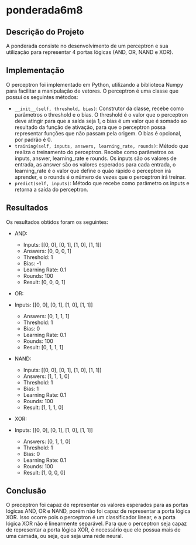 # ponderada6m8

## Descrição do Projeto

A ponderada consiste no desenvolvimento de um perceptron e sua utilização para representar 4 portas lógicas (AND, OR, NAND e XOR). 

## Implementação

O perceptron foi implementado em Python, utilizando a biblioteca Numpy para facilitar a manipulação de vetores. O perceptron é uma classe que possui os seguintes métodos:

- `__init__(self, threshold, bias)`: Construtor da classe, recebe como parâmetros o threshold e o bias. O threshold é o valor que o perceptron deve atingir para que a saída seja 1, o bias é um valor que é somado ao resultado da função de ativação, para que o perceptron possa representar funções que não passam pela origem. O bias é opcional, por padrão é 0.
- `training(self, inputs, answers, learning_rate, rounds)`: Método que realiza o treinamento do perceptron. Recebe como parâmetros os inputs, answer, learning_rate e rounds. Os inputs são os valores de entrada, as answer são os valores esperados para cada entrada, o learning_rate é o valor que define o quão rápido o perceptron irá aprender, e o rounds é o número de vezes que o perceptron irá treinar.
- `predict(self, inputs)`: Método que recebe como parâmetro os inputs e retorna a saída do perceptron.

## Resultados

Os resultados obtidos foram os seguintes:

- AND:
  - Inputs: [[0, 0], [0, 1], [1, 0], [1, 1]]
  - Answers: [0, 0, 0, 1]
  - Threshold: 1
  - Bias: -1
  - Learning Rate: 0.1
  - Rounds: 100
  - Result: [0, 0, 0, 1]

- OR:
- Inputs: [[0, 0], [0, 1], [1, 0], [1, 1]]
  - Answers: [0, 1, 1, 1]
  - Threshold: 1
  - Bias: 0
  - Learning Rate: 0.1
  - Rounds: 100
  - Result: [0, 1, 1, 1]
- NAND:
  - Inputs: [[0, 0], [0, 1], [1, 0], [1, 1]]
  - Answers: [1, 1, 1, 0]
  - Threshold: 1
  - Bias: 1
  - Learning Rate: 0.1
  - Rounds: 100
  - Result: [1, 1, 1, 0]
- XOR:
- Inputs: [[0, 0], [0, 1], [1, 0], [1, 1]]
  - Answers: [0, 1, 1, 0]
  - Threshold: 1
  - Bias: 0
  - Learning Rate: 0.1
  - Rounds: 100
  - Result: [1, 0, 0, 0]

## Conclusão

O preceptron foi capaz de representar os valores esperados para as portas lógicas AND, OR e NAND, porém não foi capaz de representar a porta lógica XOR. Isso ocorre pois o perceptron é um classificador linear, e a porta lógica XOR não é linearmente separável. Para que o perceptron seja capaz de representar a porta lógica XOR, é necessário que ele possua mais de uma camada, ou seja, que seja uma rede neural.
